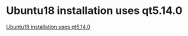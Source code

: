 # Ubuntu18 installation uses qt5.14.0
[Ubuntu18 installation uses qt5.14.0](https://aiwithcloud.com/2022/09/19/ubuntu18_installation_uses_qt5-14-0/)